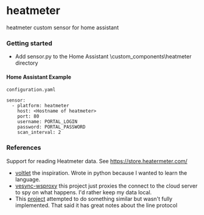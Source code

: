 # heatmeter
heatmeter custom sensor for home assistant

### Getting started

* Add sensor.py to the Home Assistant <config>\custom_components\heatmeter directory

#### Home Assistant Example

```
configuration.yaml

sensor:
  - platform: heatmeter
    host: <Hostname of heatmeter>
    port: 80
    username: PORTAL_LOGIN
    password: PORTAL_PASSWORD
    scan_interval: 2
```

### References
Support for reading Heatmeter data. See https://store.heatermeter.com/
* [voltlet](https://github.com/mcolyer/voltlet) the inspiration. Wrote in python because I wanted to learn the language.
* [vesync-wsproxy](https://github.com/itsnotlupus/vesync-wsproxy) this project just proxies the connect to the cloud server to spy on what happens. I'd rather keep my data local.
* This [project](https://github.com/travissinnott/outlet) attempted to do something similar but wasn't fully implemented. That said it has great notes about the line protocol


[Etekcity Voltson]: https://www.amazon.com/gp/product/B06XSTJST6/ref=as_li_tl?ie=UTF8&camp=1789&creative=9325&creativeASIN=B06XSTJST6&linkCode=as2&tag=matcol01-20&linkId=ab8750e61f7f9723ddaa60cb56d0df82
